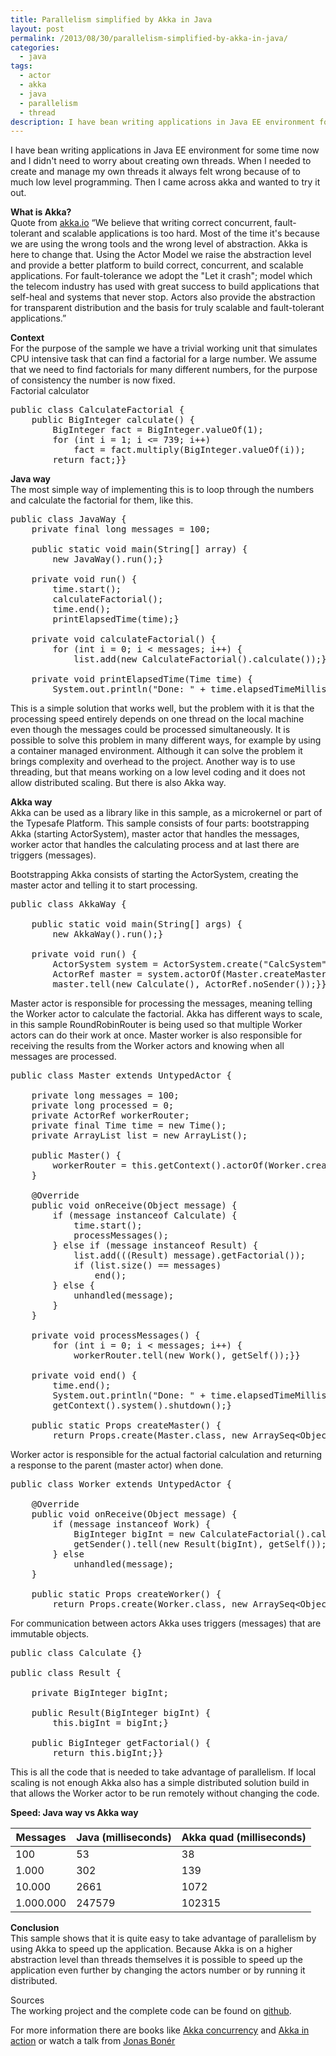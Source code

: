 ```yaml
---
title: Parallelism simplified by Akka in Java
layout: post
permalink: /2013/08/30/parallelism-simplified-by-akka-in-java/
categories:
  - java
tags:
  - actor
  - akka
  - java
  - parallelism
  - thread
description: I have bean writing applications in Java EE environment for some time now and I didn't need to worry about creating own threads. When I needed to create and manage my own threads it always felt wrong because of to much low level programming. Then I came across akka and wanted to try it out.
---
```

I have bean writing applications in Java EE environment for some time now and I didn't need to worry about creating own threads. When I needed to create and manage my own threads it always felt wrong because of to much low level programming. Then I came across akka and wanted to try it out. 

**What is Akka?**  
Quote from [akka.io][1] “We believe that writing correct concurrent, fault-tolerant and scalable applications is too hard. Most of the time it's because we are using the wrong tools and the wrong level of abstraction. Akka is here to change that. Using the Actor Model we raise the abstraction level and provide a better platform to build correct, concurrent, and scalable applications. For fault-tolerance we adopt the "Let it crash"; model which the telecom industry has used with great success to build applications that self-heal and systems that never stop. Actors also provide the abstraction for transparent distribution and the basis for truly scalable and fault-tolerant applications.”

**Context**  
For the purpose of the sample we have a trivial working unit that simulates CPU intensive task that can find a factorial for a large number. We assume that we need to find factorials for many different numbers, for the purpose of consistency the number is now fixed.  
Factorial calculator

<pre class="brush: java; title: ; notranslate" title="">public class CalculateFactorial {
    public BigInteger calculate() {
        BigInteger fact = BigInteger.valueOf(1);
        for (int i = 1; i &lt;= 739; i++)
            fact = fact.multiply(BigInteger.valueOf(i));
        return fact;}}
</pre>

**Java way**  
The most simple way of implementing this is to loop through the numbers and calculate the factorial for them, like this.

<pre class="brush: java; title: ; notranslate" title="">public class JavaWay {
    private final long messages = 100;
    
    public static void main(String[] array) {
        new JavaWay().run();}

    private void run() {
        time.start();
        calculateFactorial();
        time.end();
        printElapsedTime(time);}

    private void calculateFactorial() {
        for (int i = 0; i &lt; messages; i++) {
            list.add(new CalculateFactorial().calculate());}}

    private void printElapsedTime(Time time) {
        System.out.println("Done: " + time.elapsedTimeMilliseconds());}}
</pre>

This is a simple solution that works well, but the problem with it is that the processing speed entirely depends on one thread on the local machine even though the messages could be processed simultaneously. It is possible to solve this problem in many different ways, for example by using a container managed environment. Although it can solve the problem it brings complexity and overhead to the project. Another way is to use threading, but that means working on a low level coding and it does not allow distributed scaling. But there is also Akka way. 

**Akka way**  
Akka can be used as a library like in this sample, as a microkernel or part of the Typesafe Platform. This sample consists of four parts: bootstrapping Akka (starting ActorSystem), master actor that handles the messages, worker actor that handles the calculating process and at last there are triggers (messages).

Bootstrapping Akka consists of starting the ActorSystem, creating the master actor and telling it to start processing.

<pre class="brush: java; title: ; notranslate" title="">public class AkkaWay {

    public static void main(String[] args) {
        new AkkaWay().run();}

    private void run() {
        ActorSystem system = ActorSystem.create("CalcSystem");
        ActorRef master = system.actorOf(Master.createMaster(), "master");
        master.tell(new Calculate(), ActorRef.noSender());}}
</pre>

Master actor is responsible for processing the messages, meaning telling the Worker actor to calculate the factorial. Akka has different ways to scale, in this sample RoundRobinRouter is being used so that multiple Worker actors can do their work at once. Master worker is also responsible for receiving the results from the Worker actors and knowing when all messages are processed. 

<pre class="brush: java; title: ; notranslate" title="">public class Master extends UntypedActor {

    private long messages = 100;
    private long processed = 0;
    private ActorRef workerRouter;
    private final Time time = new Time();
    private ArrayList list = new ArrayList();

    public Master() {
        workerRouter = this.getContext().actorOf(Worker.createWorker().withRouter(new RoundRobinRouter(4)), "workerRouter");
    }

    @Override
    public void onReceive(Object message) {
        if (message instanceof Calculate) {
            time.start();
            processMessages();
        } else if (message instanceof Result) {
            list.add(((Result) message).getFactorial());
            if (list.size() == messages)
                end();
        } else {
            unhandled(message);
        }
    }

    private void processMessages() {
        for (int i = 0; i &lt; messages; i++) {
            workerRouter.tell(new Work(), getSelf());}}

    private void end() {
        time.end();
        System.out.println("Done: " + time.elapsedTimeMilliseconds());
        getContext().system().shutdown();}

    public static Props createMaster() {
        return Props.create(Master.class, new ArraySeq&lt;Object&gt;(0));}}
</pre>

Worker actor is responsible for the actual factorial calculation and returning a response to the parent (master actor) when done.

<pre class="brush: java; title: ; notranslate" title="">public class Worker extends UntypedActor {

    @Override
    public void onReceive(Object message) {
        if (message instanceof Work) {
            BigInteger bigInt = new CalculateFactorial().calculate();
            getSender().tell(new Result(bigInt), getSelf());
        } else
            unhandled(message);
    }

    public static Props createWorker() {
        return Props.create(Worker.class, new ArraySeq&lt;Object&gt;(0));}}
</pre>

For communication between actors Akka uses triggers (messages) that are immutable objects.

<pre class="brush: java; title: ; notranslate" title="">public class Calculate {}

public class Result {

    private BigInteger bigInt;

    public Result(BigInteger bigInt) {
        this.bigInt = bigInt;}

    public BigInteger getFactorial() {
        return this.bigInt;}}
</pre>

This is all the code that is needed to take advantage of parallelism. If local scaling is not enough Akka also has a simple distributed solution build in that allows the Worker actor to be run remotely without changing the code. 

**Speed: Java way vs Akka way**

| Messages  | Java (milliseconds) | Akka quad (milliseconds) |
| --------- | ------------------- | ------------------------ |
| 100       | 53                  | 38                       |
| 1.000     | 302                 | 139                      |
| 10.000    | 2661                | 1072                     |
| 1.000.000 | 247579              | 102315                   |

**Conclusion**  
This sample shows that it is quite easy to take advantage of parallelism by using Akka to speed up the application. Because Akka is on a higher abstraction level than threads themselves it is possible to speed up the application even further by changing the actors number or by running it distributed. 

Sources  
The working project and the complete code can be found on [github][2]. 

For more information there are books like [Akka concurrency][3] and [Akka in action][4] or watch a talk from [Jonas Bonér][5]

 [1]: http://akka.io/docs/
 [2]: https://github.com/arminc/AkkaTestJava
 [3]: http://www.artima.com/shop/akka_concurrency
 [4]: http://www.manning.com/roestenburg
 [5]: https://www.youtube.com/watch?v=t4KxWDqGfcs